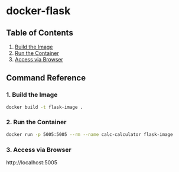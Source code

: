 
# docker-flask

<!-- omit in toc -->
## Table of Contents

1. [Build the Image](#build-the-image)
1. [Run the Container](#build-the-container)
1. [Access via Browser](#access-via-browsers)

## Command Reference

### 1. Build the Image

```bash
docker build -t flask-image .
```

### 2. Run the Container

```bash
docker run -p 5005:5005 --rm --name calc-calculator flask-image
```

### 3. Access via Browser

http://localhost:5005
